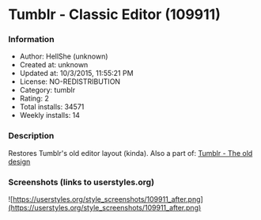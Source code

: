 # Tumblr - Classic Editor (109911)

### Information
- Author: HellShe (unknown)
- Created at: unknown
- Updated at: 10/3/2015, 11:55:21 PM
- License: NO-REDISTRIBUTION
- Category: tumblr
- Rating: 2
- Total installs: 34571
- Weekly installs: 14


### Description
Restores Tumblr's old editor layout (kinda).
Also a part of: <a href="https://userstyles.org/styles/106752/tumblr-the-old-design">Tumblr - The old design</a>


### Screenshots (links to userstyles.org)
![https://userstyles.org/style_screenshots/109911_after.png](https://userstyles.org/style_screenshots/109911_after.png)



